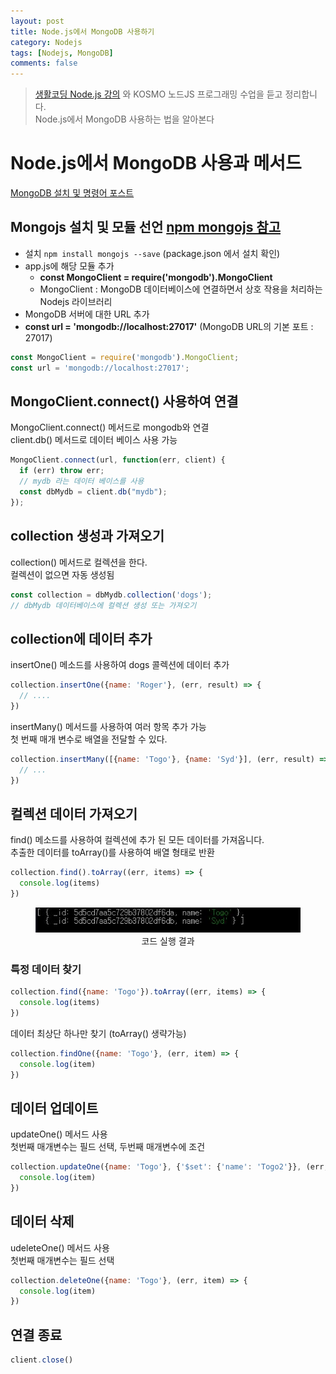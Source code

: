 ```yaml
---
layout: post
title: Node.js에서 MongoDB 사용하기
category: Nodejs
tags: [Nodejs, MongoDB]
comments: false
---
```


> [생활코딩 Node.js 강의](https://www.inflearn.com/course/nodejs-%EA%B0%95%EC%A2%8C-%EC%83%9D%ED%99%9C%EC%BD%94%EB%94%A9#) 와 KOSMO 노드JS 프로그래밍 수업을 듣고 정리합니다.  
> Node.js에서 MongoDB 사용하는 법을 알아본다  

# Node.js에서 MongoDB 사용과 메서드

[MongoDB 설치 및 명령어 포스트](https://hjban-dev.github.io/mongodb/2019/08/08/mongodb-00-mongo/)

## Mongojs 설치 및 모듈 선언 [npm mongojs 참고](https://www.npmjs.com/package/mongojs)

- 설치 `npm install mongojs --save`
  (package.json 에서 설치 확인)
- app.js에 해당 모듈 추가 
  - **const MongoClient = require('mongodb').MongoClient**
  - MongoClient : MongoDB 데이터베이스에 연결하면서 상호 작용을 처리하는 Nodejs 라이브러리
- MongoDB 서버에 대한 URL 추가 
 -  **const url = 'mongodb://localhost:27017'**  (MongoDB URL의 기본 포트 : 27017)

```javascript
const MongoClient = require('mongodb').MongoClient;
const url = 'mongodb://localhost:27017';
```

## MongoClient.connect() 사용하여 연결

MongoClient.connect() 메서드로 mongodb와 연결  
client.db() 메서드로 데이터 베이스 사용 가능

```javascript
MongoClient.connect(url, function(err, client) {
  if (err) throw err;
  // mydb 라는 데이터 베이스를 사용
  const dbMydb = client.db("mydb");
});
```

## collection 생성과 가져오기

collection() 메서드로 컬렉션을 한다.  
컬렉션이 없으면 자동 생성됨

```javascript
const collection = dbMydb.collection('dogs');
// dbMydb 데이터베이스에 컬렉션 생성 또는 가져오기
```

## collection에 데이터 추가

insertOne() 메소드를 사용하여 dogs 콜렉션에 데이터 추가

```javascript
collection.insertOne({name: 'Roger'}, (err, result) => {
  // ....
})
```

insertMany() 메서드를 사용하여 여러 항목 추가 가능  
첫 번째 매개 변수로 배열을 전달할 수 있다.

```javascript
collection.insertMany([{name: 'Togo'}, {name: 'Syd'}], (err, result) => {
  // ...
})
```

## 컬렉션 데이터 가져오기

find() 메소드를 사용하여 컬렉션에 추가 된 모든 데이터를 가져옵니다.  
추출한 데이터를 toArray()를 사용하여 배열 형태로 반환 

```javascript
collection.find().toArray((err, items) => {
  console.log(items)
})
```

<center>
<figure>
<img src="/assets/post-img/nodejs/toarray.jpg" alt="">
<figcaption>코드 실행 결과</figcaption>
</figure>
</center>

### 특정 데이터 찾기

```javascript
collection.find({name: 'Togo'}).toArray((err, items) => {
  console.log(items)
})
```

데이터 최상단 하나만 찾기 (toArray() 생략가능)

```javascript
collection.findOne({name: 'Togo'}, (err, item) => {
  console.log(item)
})
```

## 데이터 업데이트

updateOne() 메서드 사용  
첫번째 매개변수는 필드 선택, 두번째 매개변수에 조건  

```javascript
collection.updateOne({name: 'Togo'}, {'$set': {'name': 'Togo2'}}, (err, item) => {
  console.log(item)
})
```

## 데이터 삭제

udeleteOne() 메서드 사용  
첫번째 매개변수는 필드 선택  

```javascript
collection.deleteOne({name: 'Togo'}, (err, item) => {
  console.log(item)
})
```

## 연결 종료

```javascript
client.close()
```
